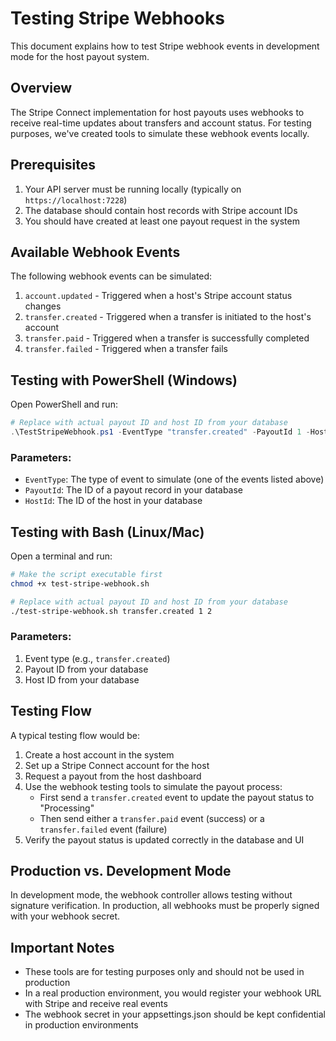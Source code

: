 # Testing Stripe Webhooks

This document explains how to test Stripe webhook events in development mode for the host payout system.

## Overview

The Stripe Connect implementation for host payouts uses webhooks to receive real-time updates about transfers and account status. For testing purposes, we've created tools to simulate these webhook events locally.

## Prerequisites

1. Your API server must be running locally (typically on `https://localhost:7228`)
2. The database should contain host records with Stripe account IDs
3. You should have created at least one payout request in the system

## Available Webhook Events

The following webhook events can be simulated:

1. `account.updated` - Triggered when a host's Stripe account status changes
2. `transfer.created` - Triggered when a transfer is initiated to the host's account
3. `transfer.paid` - Triggered when a transfer is successfully completed
4. `transfer.failed` - Triggered when a transfer fails

## Testing with PowerShell (Windows)

Open PowerShell and run:

```powershell
# Replace with actual payout ID and host ID from your database
.\TestStripeWebhook.ps1 -EventType "transfer.created" -PayoutId 1 -HostId 2
```

### Parameters:

- `EventType`: The type of event to simulate (one of the events listed above)
- `PayoutId`: The ID of a payout record in your database
- `HostId`: The ID of the host in your database

## Testing with Bash (Linux/Mac)

Open a terminal and run:

```bash
# Make the script executable first
chmod +x test-stripe-webhook.sh

# Replace with actual payout ID and host ID from your database
./test-stripe-webhook.sh transfer.created 1 2
```

### Parameters:

1. Event type (e.g., `transfer.created`)
2. Payout ID from your database
3. Host ID from your database

## Testing Flow

A typical testing flow would be:

1. Create a host account in the system
2. Set up a Stripe Connect account for the host
3. Request a payout from the host dashboard
4. Use the webhook testing tools to simulate the payout process:
   - First send a `transfer.created` event to update the payout status to "Processing"
   - Then send either a `transfer.paid` event (success) or a `transfer.failed` event (failure)
5. Verify the payout status is updated correctly in the database and UI

## Production vs. Development Mode

In development mode, the webhook controller allows testing without signature verification. In production, all webhooks must be properly signed with your webhook secret.

## Important Notes

- These tools are for testing purposes only and should not be used in production
- In a real production environment, you would register your webhook URL with Stripe and receive real events
- The webhook secret in your appsettings.json should be kept confidential in production environments 